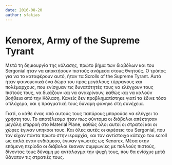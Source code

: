 ```yaml
---
date: 2016-08-20
author: sfakias
---
```

# Kenorex, Army of the Supreme Tyrant

Μετά τη δημιουργία της κόλασης, πρώτο βήμα των διαβόλων και του Sergonial ήταν
να αποκτήσουν πιστούς ανάμεσα στους θνητούς. Ο τρόπος για να το καταφέρουν
αυτό, ήταν τα Scrolls of the Supreme Tyrant. Αυτά ήταν φαινομενικά ένα δώρο
του προς μεγάλους τύρρανους και πολέμαρχους, που ενίσχυαν τις δυνατότητές τους
να ελέγχουν τους πιστούς τους, να δικάζουν και να ανακρίνουν, καθώς και να
καλούν βοήθεια από την Κόλαση. Κανείς δεν προβληματίστηκε γιατί τα έδινε τόσο
απλόχερα, και η πραγματική τους δύναμη φάνηκε στη συνέχεια.  

Γιατί, ο κάθε ένας από αυτούς τους παπύρους μπορούσε να ελέγχει το χρήστη του.
Το αποτέλεσμα ήταν πως σύντομα οι διάβολοι απέκτησαν μεγάλη επιρροή στο
Material Plane, καθώς όλοι αυτοί οι στρατοί και οι χώρες έγιναν υπηκόοι τους.
Και όλες αυτές οι αιρέσεις του Sergonial, που τον είχαν πάντα πρώτο στην
ιεραρχία, και τον αντίστοιχο κάτοχο του scroll ως απλά έναν ενδιάμεσο, έγιναν
γνωστές ως Kenorex. Μέσα στην επόμενη περίοδο οι διάβολοι έκαναν συμφωνίες με
πολλούς πιστούς, δίνοντας τους δύναμη με αντάλαγμα την ψυχή τους, που θα
ενίσχυε μετά θάνατον τις στρατιές τους.

